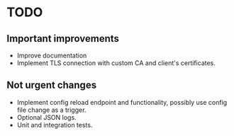 # TODO

## Important improvements

- Improve documentation
- Implement TLS connection with custom CA and client's certificates.

## Not urgent changes

- Implement config reload endpoint and functionality, possibly use config file change as a trigger.
- Optional JSON logs.
- Unit and integration tests.
